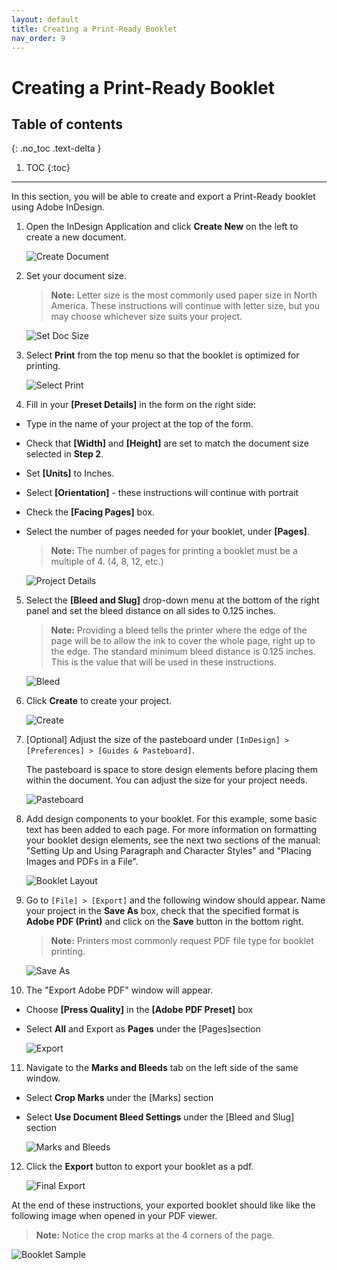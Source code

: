 ```yaml
---
layout: default
title: Creating a Print-Ready Booklet
nav_order: 9
---
```


# Creating a Print-Ready Booklet

## Table of contents
{: .no_toc .text-delta }

1. TOC
{:toc}

---

In this section, you will be able to create and export a Print-Ready booklet using Adobe InDesign.

1. Open the InDesign Application and click <b>Create New</b> on the left to create a new document.

    ![Create Document](https://github.com/jsylew/COMM2216-User-Doc/blob/gh-pages/assets/images/01-Starting-screen.png?raw=true "Create a new Document")

2. Set your document size.
    > <b>Note:</b> Letter size is the most commonly used paper size in North America.  These instructions will continue with letter size, but you may choose whichever size suits your project.

    ![Set Doc Size](https://github.com/jsylew/COMM2216-User-Doc/blob/gh-pages/assets/images/02-New-doc.png?raw=true "Set Document Size")
  
3. Select <b>Print</b> from the top menu so that the booklet is optimized for printing.

    ![Select Print](https://github.com/jsylew/COMM2216-User-Doc/blob/gh-pages/assets/images/02-New-doc2.png?raw=true "Set Print Media")

4. Fill in your <b>[Preset Details]</b> in the form on the right side:
* Type in the name of your project at the top of the form.
* Check that <b>[Width]</b> and <b>[Height]</b> are set to match the document size selected in <b>Step 2</b>.
* Set <b>[Units]</b> to Inches.
* Select <b>[Orientation]</b> - these instructions will continue with portrait
* Check the <b>[Facing Pages]</b> box.
* Select the number of pages needed for your booklet, under <b>[Pages]</b>.

    ><b>Note:</b> The number of pages for printing a booklet must be a multiple of 4. (4, 8, 12, etc.)

    ![Project Details](https://github.com/jsylew/COMM2216-User-Doc/blob/gh-pages/assets/images/02-New-doc3.png?raw=true "Set Project Details")

5. Select the <b>[Bleed and Slug]</b> drop-down menu at the bottom of the right panel and set the bleed distance on all sides to 0.125 inches.

    ><b>Note:</b> Providing a bleed tells the printer where the edge of the page will be to allow the ink to cover the whole page, right up to the edge. The standard minimum bleed distance is 0.125 inches. This is the value that will be used in these instructions.

    ![Bleed](https://github.com/jsylew/COMM2216-User-Doc/blob/gh-pages/assets/images/03-Bleed.png?raw=true "Bleed")

6. Click <b>Create</b> to create your project.

    ![Create](https://github.com/jsylew/COMM2216-User-Doc/blob/gh-pages/assets/images/02-New-doc4.png?raw=true "Create Project")

7. [Optional] Adjust the size of the pasteboard under `[InDesign] > [Preferences] > [Guides & Pasteboard]`.

    The pasteboard is space to store design elements before placing them within the document. You can adjust the size for your project needs.

    ![Pasteboard](https://github.com/jsylew/COMM2216-User-Doc/blob/gh-pages/assets/images/07-Pasteboard.png?raw=true "Pasteboard")
    
8. Add design components to your booklet. For this example, some basic text has been added to each page. For more information on formatting your booklet design elements, see the next two sections of the manual: "Setting Up and Using Paragraph and Character Styles" and "Placing Images and PDFs in a File".

    ![Booklet Layout](https://github.com/jsylew/COMM2216-User-Doc/blob/gh-pages/assets/images/04-Sample-4pg-layout.png?raw=true "Four Page Booklet Layout")

9. Go to `[File] > [Export]` and the following window should appear.  Name your project in the <b>Save As</b> box, check that the specified format is <b>Adobe PDF (Print)</b> and click on the <b>Save</b> button in the bottom right.
    > <b>Note:</b> Printers most commonly request PDF file type for booklet printing.

    ![Save As](https://github.com/jsylew/COMM2216-User-Doc/blob/gh-pages/assets/images/08-Export.png?raw=true "Save As")

10. The "Export Adobe PDF" window will appear.  
* Choose <b>[Press Quality]</b> in the <b>[Adobe PDF Preset]</b> box 
* Select <b>All</b> and Export as <b>Pages</b> under the [Pages]section

    ![Export](https://github.com/jsylew/COMM2216-User-Doc/blob/gh-pages/assets/images/09-Export2.png?raw=true "Export")

11. Navigate to the <b>Marks and Bleeds</b> tab on the left side of the same window.  
* Select <b>Crop Marks</b> under the [Marks] section
* Select <b>Use Document Bleed Settings</b> under the [Bleed and Slug] section 

    ![Marks and Bleeds](https://github.com/jsylew/COMM2216-User-Doc/blob/gh-pages/assets/images/10-Export3.png?raw=true "Marks and Bleeds")

12. Click the <b>Export</b> button to export your booklet as a pdf.

    ![Final Export](https://github.com/jsylew/COMM2216-User-Doc/blob/gh-pages/assets/images/10-Export3-2.png?raw=true "Final Export")

At the end of these instructions, your exported booklet should like like the following image when opened in your PDF viewer.
   > <b>Note:</b> Notice the crop marks at the 4 corners of the page.

   ![Booklet Sample](https://github.com/jsylew/COMM2216-User-Doc/blob/gh-pages/assets/images/11-Export4.png?raw=true "Sample PDF")

